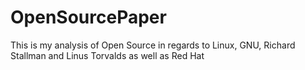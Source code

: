 # OpenSourcePaper
This is my analysis of Open Source in regards to Linux, GNU, Richard Stallman and Linus Torvalds as well as Red Hat
